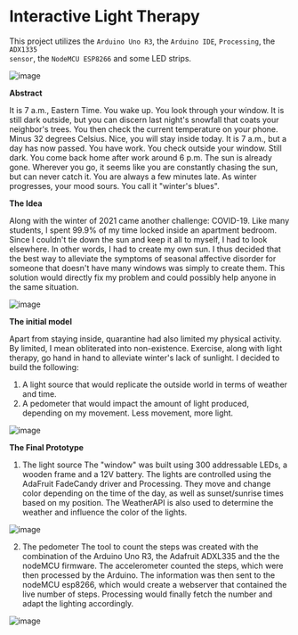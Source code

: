 # Interactive Light Therapy
This project utilizes the <code>Arduino Uno R3</code>, the <code>Arduino IDE</code>, <code>Processing</code>, the <code>ADX1335 sensor</code>, the <code>NodeMCU ESP8266</code> and some LED strips. 

![image](https://user-images.githubusercontent.com/56971054/126576711-17460607-84f3-4223-a0c7-87310c51a2b8.png) 

<b>Abstract</b>

It is 7 a.m., Eastern Time. You wake up. You look through your window. It is still dark outside, but you can discern last night's snowfall that coats your neighbor's trees. You then check the current temperature on your phone. Minus 32 degrees Celsius. Nice, you will stay inside today. It is 7 a.m., but a day has now passed. You have work. You check outside your window. Still dark. You come back home after work around 6 p.m. The sun is already gone. Wherever you go, it seems like you are constantly chasing the sun, but can never catch it. You are always a few minutes late. As winter progresses, your mood sours. You call it "winter's blues".

<b>The Idea</b>

Along with the winter of 2021 came another challenge: COVID-19. Like many students, I spent 99.9% of my time locked inside an apartment bedroom. Since I couldn't tie down the sun and keep it all to myself, I had to look elsewhere. In other words, I had to create my own sun. I thus decided that the best way to alleviate the symptoms of seasonal affective disorder for someone that doesn't have many windows was simply to create them. This solution would directly fix my problem and could possibly help anyone in the same situation. 

![image](https://user-images.githubusercontent.com/56971054/126576905-216bc111-6c90-472f-bd5e-ee076d764c1f.png)


<b>The initial model</b>

Apart from staying inside, quarantine had also limited my physical activity. By limited, I mean obliterated into non-existence. Exercise, along with light therapy, go hand in hand to alleviate winter's lack of sunlight.
I decided to build the following: 


1. A light source that would replicate the outside world in terms of weather and time.
2. A pedometer that would impact the amount of light produced, depending on my movement. Less movement, more light. 

![image](https://user-images.githubusercontent.com/56971054/126576957-c9bc71a5-3be5-4b11-a786-3d61e0af0e8f.png)


<b>The Final Prototype</b>

1. The light source
The "window" was built using 300 addressable LEDs, a wooden frame and a 12V battery. The lights are controlled using the AdaFruit FadeCandy driver and Processing. They move and change color depending on the time of the day, as well as sunset/sunrise times based on my position. The WeatherAPI is also used to determine the weather and influence the color of the lights. 

![image](https://user-images.githubusercontent.com/56971054/126576944-bf500ec1-993d-4737-9c45-f2b68e1d2ce6.png)


2. The pedometer
The tool to count the steps was created with the combination of the Arduino Uno R3, the Adafruit ADXL335 and the the nodeMCU firmware. The accelerometer counted the steps, which were then processed by the Arduino.  The information was then sent to the nodeMCU esp8266, which would create a webserver that contained the live number of steps. Processing would finally fetch the number and adapt the lighting accordingly. 

![image](https://user-images.githubusercontent.com/56971054/126576723-3799c75c-f604-4f4b-9822-9f1a66ac6c7a.png)

